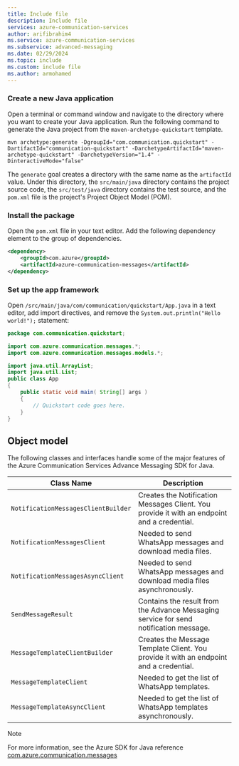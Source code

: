 ```yaml
---
title: Include file
description: Include file
services: azure-communication-services
author: arifibrahim4
ms.service: azure-communication-services
ms.subservice: advanced-messaging
ms.date: 02/29/2024
ms.topic: include
ms.custom: include file
ms.author: armohamed
---
```


### Create a new Java application

Open a terminal or command window and navigate to the directory where you want to create your Java application. Run the following command to generate the Java project from the `maven-archetype-quickstart` template.

```console
mvn archetype:generate -DgroupId="com.communication.quickstart" -DartifactId="communication-quickstart" -DarchetypeArtifactId="maven-archetype-quickstart" -DarchetypeVersion="1.4" -DinteractiveMode="false"
```

The `generate` goal creates a directory with the same name as the `artifactId` value. Under this directory, the `src/main/java` directory contains the project source code, the `src/test/java` directory contains the test source, and the `pom.xml` file is the project's Project Object Model (POM).

### Install the package

Open the `pom.xml` file in your text editor. Add the following dependency element to the group of dependencies.

```xml
<dependency>
    <groupId>com.azure</groupId>
    <artifactId>azure-communication-messages</artifactId>
</dependency>
```

### Set up the app framework

Open `/src/main/java/com/communication/quickstart/App.java` in a text editor, add import directives, and remove the `System.out.println("Hello world!");` statement:

```java
package com.communication.quickstart;

import com.azure.communication.messages.*;
import com.azure.communication.messages.models.*;

import java.util.ArrayList;
import java.util.List;
public class App
{
    public static void main( String[] args )
    {
        // Quickstart code goes here.
    }
}
```

## Object model

The following classes and interfaces handle some of the major features of the Azure Communication Services Advance Messaging SDK for Java.

| Class Name | Description |
| --- |--- |
| `NotificationMessagesClientBuilder`           | Creates the Notification Messages Client. You provide it with an endpoint and a credential. |
| `NotificationMessagesClient`                  | Needed to send WhatsApp messages and download media files.                               |
| `NotificationMessagesAsyncClient`             | Needed to send WhatsApp messages and download media files asynchronously.                |
| `SendMessageResult`                           | Contains the result from the Advance Messaging service for send notification message.       |
| `MessageTemplateClientBuilder`                | Creates the Message Template Client. You provide it with an endpoint and a credential.      |
| `MessageTemplateClient`                       | Needed to get the list of WhatsApp templates.                                            |
| `MessageTemplateAsyncClient`                  | Needed to get the list of WhatsApp templates asynchronously.  |

> [!NOTE]
> For more information, see the Azure SDK for Java reference [com.azure.communication.messages](https://learn.microsoft.com/en-us/java/api/overview/azure/communication-messages-readme?view=azure-java-stable)
